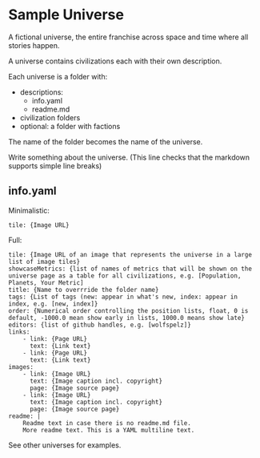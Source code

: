 # Sample Universe 

A fictional universe, the entire franchise across space and time where all stories happen.

A universe contains civilizations each with their own description. 

Each universe is a folder with:
- descriptions: 
  - info.yaml
  - readme.md
- civilization folders
- optional: a folder with factions

The name of the folder becomes the name of the universe.

Write something about the universe.
(This line checks that the markdown supports simple line breaks)

## info.yaml

Minimalistic:
```
tile: {Image URL}
```

Full:
```
tile: {Image URL of an image that represents the universe in a large list of image tiles}
showcaseMetrics: {list of names of metrics that will be shown on the universe page as a table for all civilizations, e.g. [Population, Planets, Your Metric]
title: {Name to overrride the folder name}
tags: {List of tags (new: appear in what's new, index: appear in index, e.g. [new, index]}
order: {Numerical order controlling the position lists, float, 0 is default, -1000.0 mean show early in lists, 1000.0 means show late}
editors: {list of github handles, e.g. [wolfspelz]}
links:
    - link: {Page URL}
      text: {Link text}
    - link: {Page URL}
      text: {Link text}
images: 
    - link: {Image URL}
      text: {Image caption incl. copyright}
      page: {Image source page}
    - link: {Image URL}
      text: {Image caption incl. copyright}
      page: {Image source page}
readme: |
    Readme text in case there is no readme.md file.
    More readme text. This is a YAML multiline text.
```

See other universes for examples.
